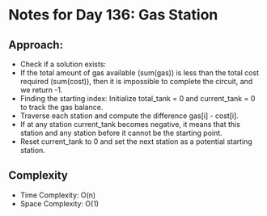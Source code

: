 # Notes for Day 136: Gas Station

## Approach:

- Check if a solution exists:
- If the total amount of gas available (sum(gas)) is less than the total cost required (sum(cost)), then it is impossible to complete the circuit, and we return -1.
- Finding the starting index: Initialize total_tank = 0 and current_tank = 0 to track the gas balance.
- Traverse each station and compute the difference gas[i] - cost[i].
- If at any station current_tank becomes negative, it means that this station and any station before it cannot be the starting point.
- Reset current_tank to 0 and set the next station as a potential starting station.

## Complexity

- Time Complexity: O(n)
- Space Complexity: O(1)
